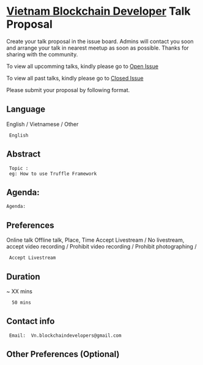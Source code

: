 
# [Vietnam Blockchain Developer](https://www.facebook.com/groups/1561844270543595/) Talk Proposal

Create your talk proposal in the issue board. Admins will contact you soon and arrange your talk in nearest meetup as soon as possible. Thanks for sharing with the community.

To view all upcomming talks, kindly please go to [Open Issue](https://github.com/Vietnam-Blockchain-Developers/Talks/issues?q=is%3Aopen+is%3Aissue)


To view all past talks, kindly please go to [Closed Issue](https://github.com/Vietnam-Blockchain-Developers/Talks/issues?q=is%3Aissue+is%3Aclosed) 

Please submit your proposal by following format.


## Language 
 English / Vietnamese  / Other

     English
 
## Abstract 
     Topic :
     eg: How to use Truffle Framework

## Agenda:
	Agenda:


## Preferences 

 Online talk
 Offline talk, Place, Time 
 Accept Livestream /
 No livestream, accept video recording / 
 Prohibit video recording / 
 Prohibit photographing / 
 
     Accept Livestream
 
## Duration 
~ XX mins

      50 mins

## Contact info 
     Email:  Vn.blockchaindevelopers@gmail.com

## Other Preferences  (Optional)